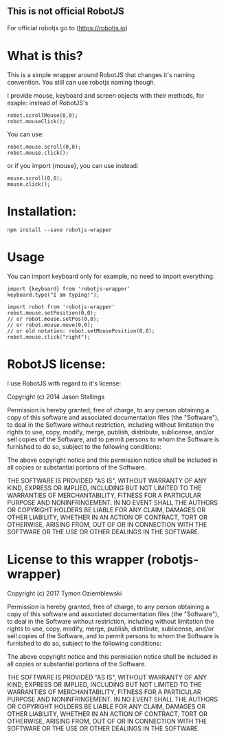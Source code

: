 ## This is not official RobotJS
For official robotjs go to (https://robotjs.io)

# What is this?
This is a simple wrapper around RobotJS that changes it's naming convention. 
You still can use robotjs naming though.

I provide mouse, keyboard and screen objects with their methods, for exaple:
instead of RobotJS's
```
robot.scrollMouse(0,0);
robot.mouseClick();
```
You can use:
```
robot.mouse.scroll(0,0);
robot.mouse.click();
```
or if you import {mouse}, you can use instead:
```
mouse.scroll(0,0);
mouse.click();
```


# Installation:
```npm install --save robotjs-wrapper```

# Usage
You can import keyboard only for example, no need to import everything.

```[lang=JavaScript]
import {keyboard} from 'robotjs-wrapper'
keyboard.type("I am typing!");
```

```[lang=JavaScript]
import robot from 'robotjs-wrapper'
robot.mouse.setPosition(0,0); 
// or robot.mouse.setPos(0,0);
// or robot.mouse.move(0,0);
// or old notation: robot.setMousePosition(0,0);
robot.mouse.click("right");
```

# RobotJS license:
I use RobotJS with regard to it's license:

Copyright (c) 2014 Jason Stallings

Permission is hereby granted, free of charge, to any person obtaining a copy of this software and associated documentation files (the "Software"), to deal in the Software without restriction, including without limitation the rights to use, copy, modify, merge, publish, distribute, sublicense, and/or sell copies of the Software, and to permit persons to whom the Software is furnished to do so, subject to the following conditions:

The above copyright notice and this permission notice shall be included in all copies or substantial portions of the Software.

THE SOFTWARE IS PROVIDED "AS IS", WITHOUT WARRANTY OF ANY KIND, EXPRESS OR IMPLIED, INCLUDING BUT NOT LIMITED TO THE WARRANTIES OF MERCHANTABILITY, FITNESS FOR A PARTICULAR PURPOSE AND NONINFRINGEMENT. IN NO EVENT SHALL THE AUTHORS OR COPYRIGHT HOLDERS BE LIABLE FOR ANY CLAIM, DAMAGES OR OTHER LIABILITY, WHETHER IN AN ACTION OF CONTRACT, TORT OR OTHERWISE, ARISING FROM, OUT OF OR IN CONNECTION WITH THE SOFTWARE OR THE USE OR OTHER DEALINGS IN THE SOFTWARE.

# License to this wrapper (robotjs-wrapper)
Copyright (c) 2017 Tymon Oziemblewski

Permission is hereby granted, free of charge, to any person obtaining a copy of this software and associated documentation files (the "Software"), to deal in the Software without restriction, including without limitation the rights to use, copy, modify, merge, publish, distribute, sublicense, and/or sell copies of the Software, and to permit persons to whom the Software is furnished to do so, subject to the following conditions:

The above copyright notice and this permission notice shall be included in all copies or substantial portions of the Software.

THE SOFTWARE IS PROVIDED "AS IS", WITHOUT WARRANTY OF ANY KIND, EXPRESS OR IMPLIED, INCLUDING BUT NOT LIMITED TO THE WARRANTIES OF MERCHANTABILITY, FITNESS FOR A PARTICULAR PURPOSE AND NONINFRINGEMENT. IN NO EVENT SHALL THE AUTHORS OR COPYRIGHT HOLDERS BE LIABLE FOR ANY CLAIM, DAMAGES OR OTHER LIABILITY, WHETHER IN AN ACTION OF CONTRACT, TORT OR OTHERWISE, ARISING FROM, OUT OF OR IN CONNECTION WITH THE SOFTWARE OR THE USE OR OTHER DEALINGS IN THE SOFTWARE.